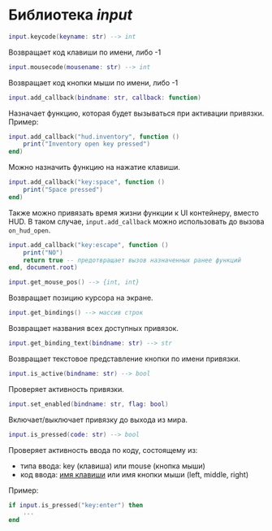# Библиотека *input*

```lua
input.keycode(keyname: str) --> int
```

Возвращает код клавиши по имени, либо -1

```lua
input.mousecode(mousename: str) --> int
```

Возвращает код кнопки мыши по имени, либо -1

```lua
input.add_callback(bindname: str, callback: function)
```

Назначает функцию, которая будет вызываться при активации привязки. Пример:

```lua
input.add_callback("hud.inventory", function ()
    print("Inventory open key pressed")
end)
```

Можно назначить функцию на нажатие клавиши.

```lua
input.add_callback("key:space", function ()
    print("Space pressed")
end)
```

Также можно привязать время жизни функции к UI контейнеру, вместо HUD.
В таком случае, `input.add_callback` можно использовать до вызова `on_hud_open`.

```lua
input.add_callback("key:escape", function ()
    print("NO")
    return true -- предотвращает вызов назначенных ранее функций
end, document.root)
```

```lua
input.get_mouse_pos() --> {int, int}
```

Возвращает позицию курсора на экране.

```lua
input.get_bindings() --> массив строк
```

Возвращает названия всех доступных привязок.

```lua
input.get_binding_text(bindname: str) --> str
```

Возвращает текстовое представление кнопки по имени привязки.

```lua
input.is_active(bindname: str) --> bool
```

Проверяет активность привязки.

```lua
input.set_enabled(bindname: str, flag: bool)
```

Включает/выключает привязку до выхода из мира.

```lua
input.is_pressed(code: str) --> bool
```

Проверяет активность ввода по коду, состоящему из:
- типа ввода: key (клавиша) или mouse (кнопка мыши)
- код ввода: [имя клавиши](#имена-клавиш) или имя кнопки мыши (left, middle, right)

Пример: 
```lua
if input.is_pressed("key:enter") then
    ...
end
```
